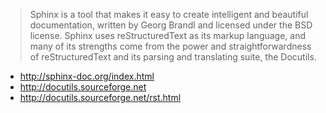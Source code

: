 > Sphinx is a tool that makes it easy to create intelligent and beautiful documentation, written by Georg Brandl and licensed under the BSD license. Sphinx uses reStructuredText as its markup language, and many of its strengths come from the power and straightforwardness of reStructuredText and its parsing and translating suite, the Docutils.

* http://sphinx-doc.org/index.html
* http://docutils.sourceforge.net
* http://docutils.sourceforge.net/rst.html
